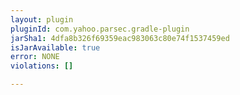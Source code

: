 ```yaml
---
layout: plugin
pluginId: com.yahoo.parsec.gradle-plugin
jarSha1: 4dfa8b326f69359eac983063c80e74f1537459ed
isJarAvailable: true
error: NONE
violations: []

---
```

